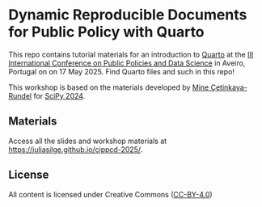 # Dynamic Reproducible Documents for Public Policy with Quarto

This repo contains tutorial materials for an introduction to [Quarto](https://quarto.org/) at the [III International Conference on Public Policies and Data Science](https://cippcd2025.eventqualia.net/) in Aveiro, Portugal on on 17 May 2025. Find Quarto files and such in this repo!

This workshop is based on the materials developed by [Mine Çetinkaya-Rundel](https://mine-cr.com/) for [SciPy 2024](https://github.com/mine-cetinkaya-rundel/quarto-scipy24).

## Materials

Access all the slides and workshop materials at <https://juliasilge.github.io/cippcd-2025/>.

## License

All content is licensed under Creative Commons ([CC-BY-4.0](http://creativecommons.org/licenses/by/4.0/))